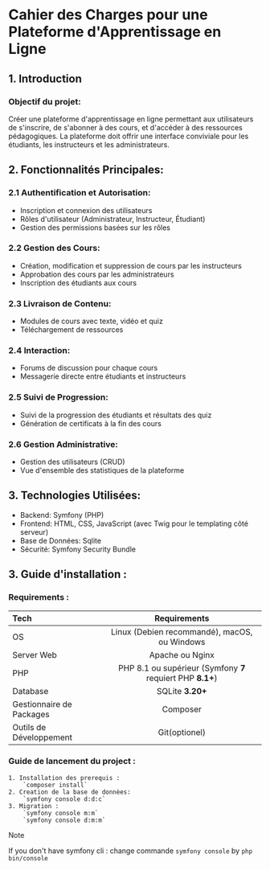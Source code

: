 # Cahier des Charges pour une Plateforme d'Apprentissage en Ligne

## 1. Introduction
### Objectif du projet:


Créer une plateforme d'apprentissage en ligne permettant aux utilisateurs de s'inscrire, de s'abonner à des cours, et d'accéder à des ressources pédagogiques. La plateforme doit offrir une interface conviviale pour les étudiants, les instructeurs et les administrateurs.

## 2. Fonctionnalités Principales:

### 2.1 Authentification et Autorisation:

- Inscription et connexion des utilisateurs
- Rôles d'utilisateur (Administrateur, Instructeur, Étudiant)
- Gestion des permissions basées sur les rôles

### 2.2 Gestion des Cours:

- Création, modification et suppression de cours par les instructeurs
- Approbation des cours par les administrateurs
- Inscription des étudiants aux cours

### 2.3 Livraison de Contenu:

- Modules de cours avec texte, vidéo et quiz
- Téléchargement de ressources

### 2.4 Interaction:

- Forums de discussion pour chaque cours
- Messagerie directe entre étudiants et instructeurs

### 2.5 Suivi de Progression:

- Suivi de la progression des étudiants et résultats des quiz
- Génération de certificats à la fin des cours

### 2.6 Gestion Administrative:

- Gestion des utilisateurs (CRUD)
- Vue d'ensemble des statistiques de la plateforme

## 3. Technologies Utilisées:
- Backend: Symfony (PHP)
- Frontend: HTML, CSS, JavaScript (avec Twig pour le templating côté serveur)
- Base de Données: Sqlite
- Sécurité: Symfony Security Bundle

## 3. Guide d'installation : 
### Requirements : 

| Tech | Requirements | 
| :---- | :------------: |
| OS | Linux (Debien recommandé), macOS, ou Windows |
| Server Web | Apache ou Nginx |
| PHP | PHP 8.1 ou supérieur (Symfony **7** requiert PHP **8.1+**) |
| Database | SQLite **3.20+** |
| Gestionnaire de Packages | Composer |
| Outils de Développement | Git(optionel) |

### Guide de lancement du project :
    1. Installation des prerequis : 
        `composer install`
    2. Creation de la base de donnèes:
        `symfony console d:d:c`
    3. Migration :
        `symfony console m:m`
        `symfony console d:m:m`        
    

> [!NOTE]
> If you don't have symfony cli : change commande `symfony console` by `php bin/console`